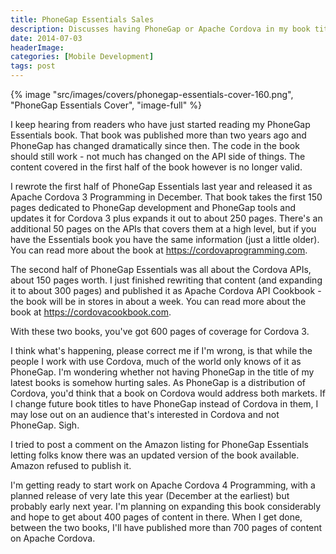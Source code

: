 ```yaml
---
title: PhoneGap Essentials Sales
description: Discusses having PhoneGap or Apache Cordova in my book titles and how the choice affects sales.
date: 2014-07-03
headerImage: 
categories: [Mobile Development]
tags: post
---
```


{% image "src/images/covers/phonegap-essentials-cover-160.png", "PhoneGap Essentials Cover", "image-full" %}

I keep hearing from readers who have just started reading my PhoneGap Essentials book. That book was published more than two years ago and PhoneGap has changed dramatically since then. The code in the book should still work - not much has changed on the API side of things. The content covered in the first half of the book however is no longer valid.  
  
I rewrote the first half of PhoneGap Essentials last year and released it as Apache Cordova 3 Programming in December. That book takes the first 150 pages dedicated to PhoneGap development and PhoneGap tools and updates it for Cordova 3 plus expands it out to about 250 pages. There's an additional 50 pages on the APIs that covers them at a high level, but if you have the Essentials book you have the same information (just a little older).  You can read more about the book at https://cordovaprogramming.com.
  
The second half of PhoneGap Essentials was all about the Cordova APIs, about 150 pages worth. I just finished rewriting that content (and expanding it to about 300 pages) and published it as Apache Cordova API Cookbook - the book will be in stores in about a week. You can read more about the book at https://cordovacookbook.com.
  
With these two books, you've got 600 pages of coverage for Cordova 3.

I think what's happening, please correct me if I'm wrong, is that while the people I work with use Cordova, much of the world only knows of it as PhoneGap. I'm wondering whether not having PhoneGap in the title of my latest books is somehow hurting sales. As PhoneGap is a distribution of Cordova, you'd think that a book on Cordova would address both markets. If I change future book titles to have PhoneGap instead of Cordova in them, I may lose out on an audience that's interested in Cordova and not PhoneGap. Sigh.

I tried to post a comment on the Amazon listing for PhoneGap Essentials letting folks know there was an updated version of the book available. Amazon refused to publish it.

I'm getting ready to start work on Apache Cordova 4 Programming, with a planned release of very late this year (December at the earliest) but probably early next year. I'm planning on expanding this book considerably and hope to get about 400 pages of content in there. When I get done, between the two books, I'll have published more than 700 pages of content on Apache Cordova.